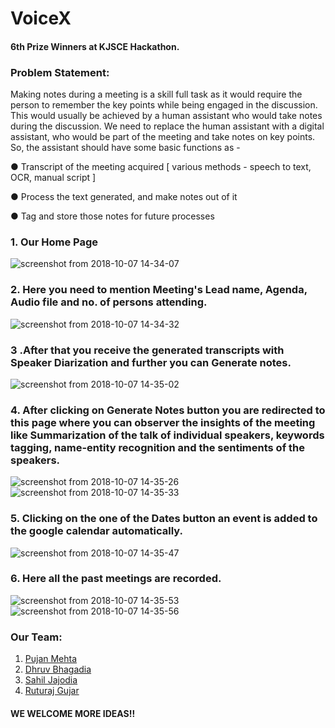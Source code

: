 # VoiceX

#### 6th Prize Winners at KJSCE Hackathon.
### Problem Statement:

Making notes during a meeting is a skill full task as it would require the person
to remember the key points while being engaged in the discussion. This would
usually be achieved by a human assistant who would take notes during the
discussion. We need to replace the human assistant with a digital assistant,
who would be part of the meeting and take notes on key points. So, the
assistant should have some basic functions as -

● Transcript of the meeting acquired [ various methods - speech to text,
OCR, manual script ]

● Process the text generated, and make notes out of it

● Tag and store those notes for future processes

### 1. Our Home Page

![screenshot from 2018-10-07 14-34-07](https://user-images.githubusercontent.com/26873907/46580629-1003b500-ca46-11e8-8bef-a503cb403861.png)

### 2. Here you need to mention Meeting's Lead name, Agenda, Audio file and no. of persons attending.

![screenshot from 2018-10-07 14-34-32](https://user-images.githubusercontent.com/26873907/46580659-9b7d4600-ca46-11e8-9f1e-4a2d6837cfd5.png)


### 3 .After that you receive the generated transcripts with Speaker Diarization and further you can Generate notes.

![screenshot from 2018-10-07 14-35-02](https://user-images.githubusercontent.com/26873907/46580666-c36ca980-ca46-11e8-9aaa-4876df73180d.png)

### 4. After clicking on Generate Notes button you are redirected to this page where you can observer the insights of the meeting like Summarization of the talk of individual speakers, keywords tagging, name-entity recognition and the sentiments of the speakers.

![screenshot from 2018-10-07 14-35-26](https://user-images.githubusercontent.com/26873907/46580681-20685f80-ca47-11e8-8684-4a9a9fab06bb.png)
![screenshot from 2018-10-07 14-35-33](https://user-images.githubusercontent.com/26873907/46580682-20685f80-ca47-11e8-9f80-8bb80d4541f9.png)
 
### 5. Clicking on the one of the Dates button an event is added to the google calendar automatically.
 ![screenshot from 2018-10-07 14-35-47](https://user-images.githubusercontent.com/26873907/46580700-5a396600-ca47-11e8-9267-394d28d8e7d7.png)

### 6. Here all the past meetings are recorded.

![screenshot from 2018-10-07 14-35-53](https://user-images.githubusercontent.com/26873907/46580705-6e7d6300-ca47-11e8-8395-bc54baf30cf3.png)
![screenshot from 2018-10-07 14-35-56](https://user-images.githubusercontent.com/26873907/46580706-6e7d6300-ca47-11e8-98cf-7451bc8ba187.png)

### Our Team:
1) [Pujan Mehta](https://github.com/pujanm)
2) [Dhruv Bhagadia](https://github.com/DhruvBhagadia)  
3) [Sahil Jajodia](https://github.com/sahiljajodia01)
4) [Ruturaj Gujar](https://github.com/Ruturaj123)

#### WE WELCOME MORE IDEAS!!
